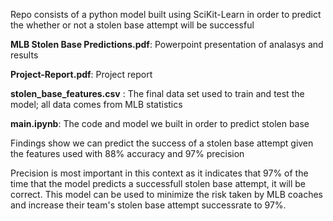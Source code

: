 Repo consists of a python model built using SciKit-Learn in order to predict the whether or not a stolen base attempt will be successful

**MLB Stolen Base Predictions.pdf**: Powerpoint presentation of analasys and results

 **Project-Report.pdf**: Project report

**stolen_base_features.csv** : The final data set used to train and test the model; all data comes from MLB statistics

**main.ipynb**: The code and model we built in order to predict stolen base

Findings show we can predict the success of a stolen base attempt given the features used with 88% accuracy and 97% precision

Precision is most important in this context as it indicates that 97% of the time that the model predicts a successfull stolen base attempt, it will be correct. This model can be used to minimize the risk taken by MLB coaches and increase their team's stolen base attempt successrate to 97%. 
